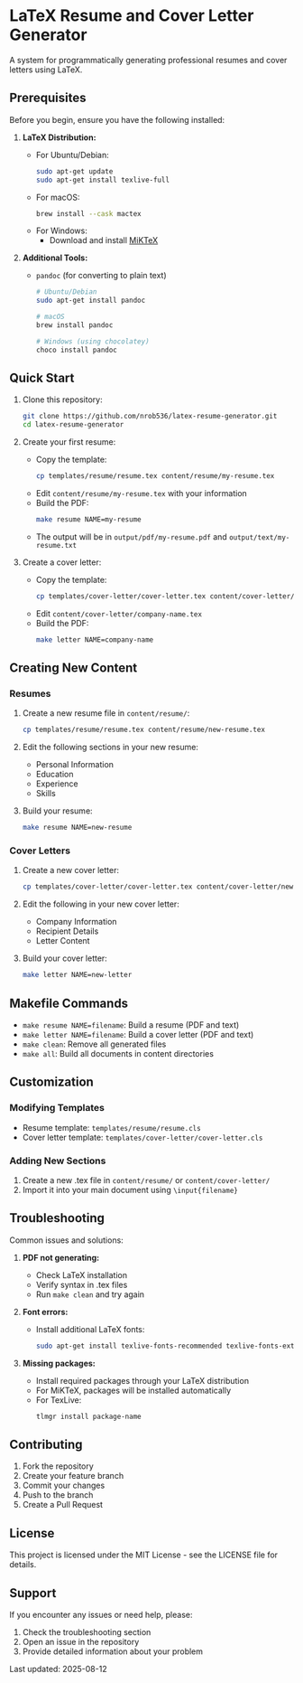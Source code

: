 # LaTeX Resume and Cover Letter Generator

A system for programmatically generating professional resumes and cover letters using LaTeX.

## Prerequisites

Before you begin, ensure you have the following installed:

1. **LaTeX Distribution:**
   - For Ubuntu/Debian:
     ```bash
     sudo apt-get update
     sudo apt-get install texlive-full
     ```
   - For macOS:
     ```bash
     brew install --cask mactex
     ```
   - For Windows:
     - Download and install [MiKTeX](https://miktex.org/download)

2. **Additional Tools:**
   - `pandoc` (for converting to plain text)
     ```bash
     # Ubuntu/Debian
     sudo apt-get install pandoc

     # macOS
     brew install pandoc

     # Windows (using chocolatey)
     choco install pandoc
     ```

## Quick Start

1. Clone this repository:
   ```bash
   git clone https://github.com/nrob536/latex-resume-generator.git
   cd latex-resume-generator
   ```

2. Create your first resume:
   - Copy the template:
     ```bash
     cp templates/resume/resume.tex content/resume/my-resume.tex
     ```
   - Edit `content/resume/my-resume.tex` with your information
   - Build the PDF:
     ```bash
     make resume NAME=my-resume
     ```
   - The output will be in `output/pdf/my-resume.pdf` and `output/text/my-resume.txt`

3. Create a cover letter:
   - Copy the template:
     ```bash
     cp templates/cover-letter/cover-letter.tex content/cover-letter/company-name.tex
     ```
   - Edit `content/cover-letter/company-name.tex`
   - Build the PDF:
     ```bash
     make letter NAME=company-name
     ```

## Creating New Content

### Resumes

1. Create a new resume file in `content/resume/`:
   ```bash
   cp templates/resume/resume.tex content/resume/new-resume.tex
   ```

2. Edit the following sections in your new resume:
   - Personal Information
   - Education
   - Experience
   - Skills

3. Build your resume:
   ```bash
   make resume NAME=new-resume
   ```

### Cover Letters

1. Create a new cover letter:
   ```bash
   cp templates/cover-letter/cover-letter.tex content/cover-letter/new-letter.tex
   ```

2. Edit the following in your new cover letter:
   - Company Information
   - Recipient Details
   - Letter Content

3. Build your cover letter:
   ```bash
   make letter NAME=new-letter
   ```

## Makefile Commands

- `make resume NAME=filename`: Build a resume (PDF and text)
- `make letter NAME=filename`: Build a cover letter (PDF and text)
- `make clean`: Remove all generated files
- `make all`: Build all documents in content directories

## Customization

### Modifying Templates

- Resume template: `templates/resume/resume.cls`
- Cover letter template: `templates/cover-letter/cover-letter.cls`

### Adding New Sections

1. Create a new .tex file in `content/resume/` or `content/cover-letter/`
2. Import it into your main document using `\input{filename}`

## Troubleshooting

Common issues and solutions:

1. **PDF not generating:**
   - Check LaTeX installation
   - Verify syntax in .tex files
   - Run `make clean` and try again

2. **Font errors:**
   - Install additional LaTeX fonts:
     ```bash
     sudo apt-get install texlive-fonts-recommended texlive-fonts-extra
     ```

3. **Missing packages:**
   - Install required packages through your LaTeX distribution
   - For MiKTeX, packages will be installed automatically
   - For TexLive:
     ```bash
     tlmgr install package-name
     ```

## Contributing

1. Fork the repository
2. Create your feature branch
3. Commit your changes
4. Push to the branch
5. Create a Pull Request

## License

This project is licensed under the MIT License - see the LICENSE file for details.

## Support

If you encounter any issues or need help, please:
1. Check the troubleshooting section
2. Open an issue in the repository
3. Provide detailed information about your problem

Last updated: 2025-08-12
